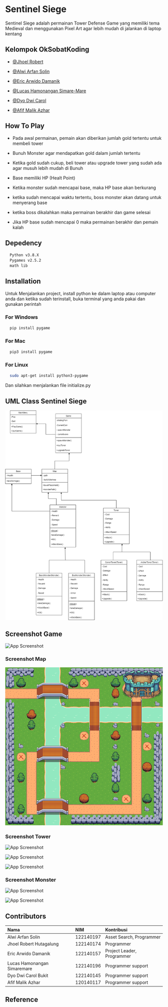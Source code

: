 
# Sentinel Siege
Sentinel Siege adalah permainan Tower Defense Game yang memiliki tema Medieval dan menggunakan Pixel Art agar lebih mudah di jalankan di laptop kentang



## Kelompok OkSobatKoding

- [@Jhoel Robert](https://github.com/Arkyna)

- [@Alwi Arfan Solin](https://github.com/samanbrembo14)

- [@Eric Arwido Damanik](https://github.com/erc-a)

- [@Lucas Hamonangan Simare-Mare](https://github.com/LucasHamonangan412)

- [@Dyo Dwi Carol](https://github.com/Dyocarol)

- [@Afif Malik Azhar](https://github.com/AfifMalikAzhar)


## How To Play
- Pada awal permainan, pemain akan diberikan jumlah gold tertentu untuk membeli tower 

- Bunuh Monster agar mendapatkan gold dalam jumlah tertentu

- Ketika gold sudah cukup, beli tower atau upgrade tower yang sudah ada agar musuh lebih mudah di Bunuh

- Base memiliki HP (Healt Point)

- Ketika monster sudah mencapai base, maka HP base akan berkurang

- ketika sudah mencapai waktu tertentu, boss monster akan datang untuk menyerang base

- ketika boss dikalahkan maka permainan berakhir dan game selesai

- Jika HP base sudah mencapai 0 maka permainan berakhir dan pemain kalah



## Depedency

```bash
  Python v3.8.X
  Pygames v2.5.2
  math lib
```


## Installation

Untuk Menjalankan project, install python ke dalam laptop atau computer anda dan ketika sudah terinstall, buka terminal yang anda pakai dan gunakan perintah

### For Windows
```bash
  pip install pygame
```
### For Mac
```bash
  pip3 install pygame
```

### For Linux
```bash
  sudo apt-get install python3-pygame
```

Dan silahkan menjalankan file initialize.py
    
## UML Class Sentinel Siege
![App Screenshot](./assets/images/UML_Game/uml_game1.png)

## Screenshot Game 
![App Screenshot](https://via.placeholder.com/468x300?text=App+Screenshot+Here)

### Screenshot Map
![App Screenshot](./assets/images/map/level1.png)

### Screenshot Tower
![App Screenshot](https://via.placeholder.com/468x300?text=App+Screenshot+Here)

![App Screenshot](https://via.placeholder.com/468x300?text=App+Screenshot+Here)

![App Screenshot](https://via.placeholder.com/468x300?text=App+Screenshot+Here)

### Screenshot Monster
![App Screenshot](https://via.placeholder.com/468x300?text=App+Screenshot+Here)

![App Screenshot](https://via.placeholder.com/468x300?text=App+Screenshot+Here)






## Contributors



| Nama |  NIM     | Kontribusi                |
| :-------- | :------- | :------------------------- |
| Alwi Arfan Solin | 122140197 | Asset Search, Programmer |
| Jhoel Robert Hutagalung | 122140174 | Programmer  |
| Eric Arwido Damanik | 122140157 | Project Leader,  Programmer   |
| Lucas Hamonangan Simaremare | 122140196 | Programmer support |
| Dyo Dwi Carol Bukit | 122140145  | Programmer support |
| Afif Malik Azhar | 120140117 | Programmer support |

## Reference

